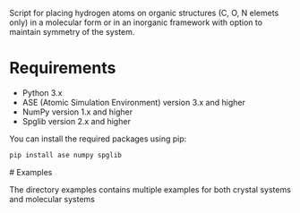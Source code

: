 Script for placing hydrogen atoms on organic structures (C, O, N elemets only) in a molecular form or in an inorganic framework with option to maintain symmetry of the system.


# Requirements

- Python 3.x
- ASE (Atomic Simulation Environment) version 3.x and higher
- NumPy version 1.x and higher
- Spglib version 2.x and higher

You can install the required packages using pip:

```bash
pip install ase numpy spglib
```

# Examples

The directory examples contains multiple examples for both crystal systems and molecular systems
